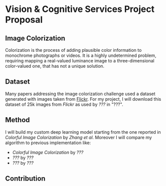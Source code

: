 # Vision & Cognitive Services Project Proposal

## Image Colorization

Colorization is the process of adding plausible color information to monochrome photographs or videos.
It is a highly undetermined problem, requiring mapping a real-valued luminance image to a three-dimensional color-valued one, that has not a unique solution.

## Dataset

Many papers addressing the image colorization challenge used a dataset generated with images taken from [Flickr](https://www.flickr.com/).
For my project, I will download this dataset of 25k images from _Flickr_ as used by _???_ in "???".

## Method

I will build my custom deep learning model starting from the one reported in _Colorful Image Colorization_ by _Zhang et al_.
Moreover I will compare my algorithm to previous implementation like:

- _Colorful Image Colorization_ by _???_
- _???_ by _???_
- _???_ by _???_

## Contribution

